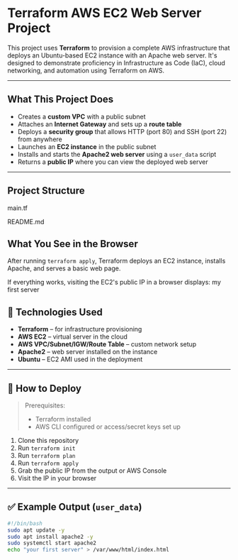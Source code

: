#  Terraform AWS EC2 Web Server Project

This project uses **Terraform** to provision a complete AWS infrastructure that deploys an Ubuntu-based EC2 instance with an Apache web server. It's designed to demonstrate proficiency in Infrastructure as Code (IaC), cloud networking, and automation using Terraform on AWS.

---

##  What This Project Does

-  Creates a **custom VPC** with a public subnet
-  Attaches an **Internet Gateway** and sets up a **route table**
-  Deploys a **security group** that allows HTTP (port 80) and SSH (port 22) from anywhere
-  Launches an **EC2 instance** in the public subnet
-  Installs and starts the **Apache2 web server** using a `user_data` script
-  Returns a **public IP** where you can view the deployed web server

---

##  Project Structure
main.tf

README.md
##  What You See in the Browser

After running `terraform apply`, Terraform deploys an EC2 instance, installs Apache, and serves a basic web page.

If everything works, visiting the EC2's public IP in a browser displays:
my first server

## 🧰 Technologies Used

- **Terraform** – for infrastructure provisioning
- **AWS EC2** – virtual server in the cloud
- **AWS VPC/Subnet/IGW/Route Table** – custom network setup
- **Apache2** – web server installed on the instance
- **Ubuntu** – EC2 AMI used in the deployment

---

## 📌 How to Deploy

> Prerequisites:
> - Terraform installed
> - AWS CLI configured or access/secret keys set up

1. Clone this repository
2. Run `terraform init`
3. Run `terraform plan`
4. Run `terraform apply`
5. Grab the public IP from the output or AWS Console
6. Visit the IP in your browser

---

## ✅ Example Output (`user_data`)

```bash
#!/bin/bash
sudo apt update -y
sudo apt install apache2 -y
sudo systemctl start apache2
echo "your first server" > /var/www/html/index.html
